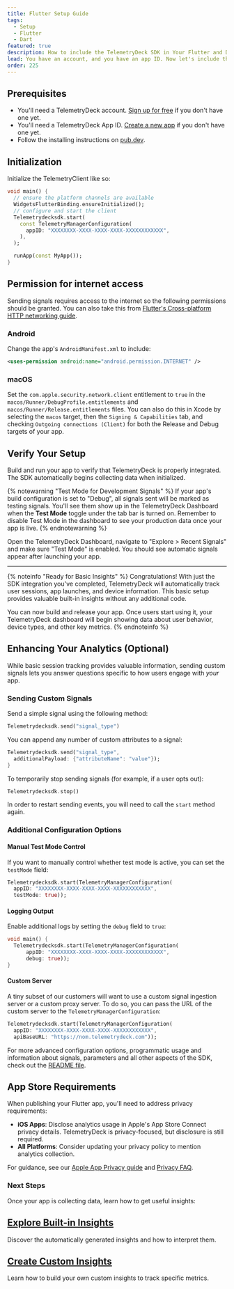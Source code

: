 ```yaml
---
title: Flutter Setup Guide
tags:
  - Setup
  - Flutter
  - Dart
featured: true
description: How to include the TelemetryDeck SDK in Your Flutter and Dart app
lead: You have an account, and you have an app ID. Now let's include the TelemetryClient Package in your Flutter application
order: 225
---
```


## Prerequisites

<!-- vale proselint.Cliches = NO -->

- You'll need a TelemetryDeck account. [Sign up for free](https://dashboard.telemetrydeck.com/register?source=fluttersdk) if you don't have one yet.
- You'll need a TelemetryDeck App ID. [Create a new app](https://dashboard.telemetrydeck.com/apps/create) if you don't have one yet.
- Follow the installing instructions on [pub.dev](https://pub.dev/packages/telemetrydecksdk/install).
<!-- vale proselint.Cliches = YES -->

## Initialization

Initialize the TelemetryClient like so:

```dart
void main() {
  // ensure the platform channels are available
  WidgetsFlutterBinding.ensureInitialized();
  // configure and start the client
  Telemetrydecksdk.start(
    const TelemetryManagerConfiguration(
      appID: "XXXXXXXX-XXXX-XXXX-XXXX-XXXXXXXXXXXX",
    ),
  );

  runApp(const MyApp());
}
```

## Permission for internet access

Sending signals requires access to the internet so the following permissions should be granted. You can also take this from [Flutter's Cross-platform HTTP networking guide](https://docs.flutter.dev/data-and-backend/networking).

### Android

Change the app's `AndroidManifest.xml` to include:

```xml
<uses-permission android:name="android.permission.INTERNET" />
```

### macOS

Set the `com.apple.security.network.client` entitlement to `true` in the `macos/Runner/DebugProfile.entitlements` and `macos/Runner/Release.entitlements` files. You can also do this in Xcode by selecting the `macos` target, then the `Signing & Capabilities` tab, and checking `Outgoing connections (Client)` for both the Release and Debug targets of your app.

## Verify Your Setup

Build and run your app to verify that TelemetryDeck is properly integrated. The SDK automatically begins collecting data when initialized.

{% notewarning "Test Mode for Development Signals" %}
If your app's build configuration is set to "Debug", all signals sent will be marked as testing signals. You'll see them show up in the TelemetryDeck Dashboard when the **Test Mode** toggle under the tab bar is turned on. Remember to disable Test Mode in the dashboard to see your production data once your app is live.
{% endnotewarning %}

Open the TelemetryDeck Dashboard, navigate to "Explore > Recent Signals" and make sure "Test Mode" is enabled. You should see automatic signals appear after launching your app.

---

{% noteinfo "Ready for Basic Insights" %}
Congratulations! With just the SDK integration you've completed, TelemetryDeck will automatically track user sessions, app launches, and device information. This basic setup provides valuable built-in insights without any additional code.

You can now build and release your app. Once users start using it, your TelemetryDeck dashboard will begin showing data about user behavior, device types, and other key metrics.
{% endnoteinfo %}

## Enhancing Your Analytics (Optional)

While basic session tracking provides valuable information, sending custom signals lets you answer questions specific to how users engage with *your* app.

### Sending Custom Signals

Send a simple signal using the following method:

```dart
Telemetrydecksdk.send("signal_type")
```

You can append any number of custom attributes to a signal:

```dart
Telemetrydecksdk.send("signal_type",
  additionalPayload: {"attributeName": "value"});
}
```

To temporarily stop sending signals (for example, if a user opts out):

```dart
Telemetrydecksdk.stop()
```

In order to restart sending events, you will need to call the `start` method again.

### Additional Configuration Options

#### Manual Test Mode Control

If you want to manually control whether test mode is active, you can set the `testMode` field:

```dart
Telemetrydecksdk.start(TelemetryManagerConfiguration(
  appID: "XXXXXXXX-XXXX-XXXX-XXXX-XXXXXXXXXXXX",
  testMode: true));
```

#### Logging Output

Enable additional logs by setting the `debug` field to `true`:

```dart
void main() {
  Telemetrydecksdk.start(TelemetryManagerConfiguration(
      appID: "XXXXXXXX-XXXX-XXXX-XXXX-XXXXXXXXXXXX",
      debug: true));
}
```

#### Custom Server

A tiny subset of our customers will want to use a custom signal ingestion server or a custom proxy server. To do so, you can pass the URL of the custom server to the `TelemetryManagerConfiguration`:

```dart
Telemetrydecksdk.start(TelemetryManagerConfiguration(
  appID: "XXXXXXXX-XXXX-XXXX-XXXX-XXXXXXXXXXXX",
  apiBaseURL: "https://nom.telemetrydeck.com"));
```

For more advanced configuration options, programmatic usage and information about signals, parameters and all other aspects of the SDK, check out the [README file](https://github.com/TelemetryDeck/FlutterSDK?tab=readme-ov-file#sending-signals).

## App Store Requirements

When publishing your Flutter app, you'll need to address privacy requirements:

- **iOS Apps**: Disclose analytics usage in Apple's App Store Connect privacy details. TelemetryDeck is privacy-focused, but disclosure is still required.
- **All Platforms**: Consider updating your privacy policy to mention analytics collection.

For guidance, see our [Apple App Privacy guide](/docs/articles/apple-app-privacy/) and [Privacy FAQ](/docs/guides/privacy-faq/#do-i-need-to-add-telemetrydeck-to-my-privacy-policy%3F).

### Next Steps

Once your app is collecting data, learn how to get useful insights:

<div class="not-prose ">
  <div class="my-10 grid grid-cols-1 gap-6 sm:grid-cols-2">
    <div class="group relative rounded-xl border bg-white border-slate-200 flex">
      <div class="absolute -inset-px rounded-xl border-2 border-transparent opacity-0 [background:linear-gradient(var(--quick-links-hover-bg,theme(colors.mars.50)),var(--quick-links-hover-bg,theme(colors.mars.100)))_padding-box,linear-gradient(to_top,theme(colors.mars.400),theme(colors.mars.500))_border-box] group-hover:opacity-100"></div>
      <div class="shadow relative overflow-hidden rounded-xl p-6 h-full">
        <h2 class="font-semibold text-sm text-mars-500">
          <a href="/docs/pirate-metrics/understanding-app-analytics/">
            <span class="absolute -inset-px rounded-xl"></span>Explore Built-in Insights</a>
        </h2>
        <p class="mt-1 text-sm text-slate-700">Discover the automatically generated insights and how to interpret them.</p>
      </div>
    </div>
    <div class="group relative rounded-xl border bg-white border-slate-200 flex">
      <div class="absolute -inset-px rounded-xl border-2 border-transparent opacity-0 [background:linear-gradient(var(--quick-links-hover-bg,theme(colors.mars.50)),var(--quick-links-hover-bg,theme(colors.mars.100)))_padding-box,linear-gradient(to_top,theme(colors.mars.400),theme(colors.mars.500))_border-box] group-hover:opacity-100"></div>
      <div class="shadow relative overflow-hidden rounded-xl p-6 h-full">
        <h2 class="font-semibold text-sm text-mars-500">
          <a href="/docs/articles/what-are-insights/">
            <span class="absolute -inset-px rounded-xl"></span>Create Custom Insights</a>
        </h2>
        <p class="mt-1 text-sm text-slate-700">Learn how to build your own custom insights to track specific metrics.</p>
      </div>
    </div>
  </div>
</div>
